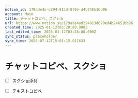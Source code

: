 ```yaml
---
notion_id: 179ade4a-d294-813d-870e-d4b24651bb96
account: Main
title: チャットコピペ、スクショ
url: https://www.notion.so/179ade4ad294813d870ed4b24651bb96
created_time: 2025-01-12T03:28:00.000Z
last_edited_time: 2025-01-12T03:28:00.000Z
sync_status: placeholder
sync_time: 2025-07-12T15:01:15.011633
---
```

# チャットコピペ、スクショ

- [ ] スクショ添付
  
- [ ] テキストコピペ
  ```plain text

  ```
  